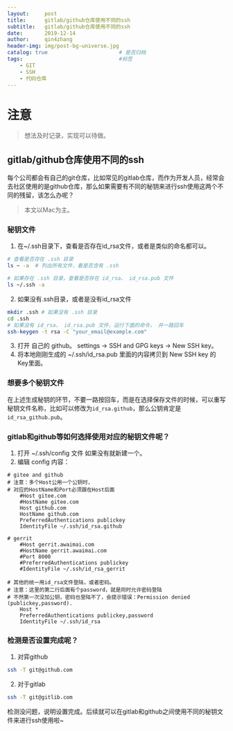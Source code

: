 ```yaml
---
layout:     post
title:      gitlab/github仓库使用不同的ssh
subtitle:   gitlab/github仓库使用不同的ssh
date:       2019-12-14
author:     qin4zhang
header-img: img/post-bg-universe.jpg 
catalog: true 						# 是否归档
tags:								#标签
    - GIT
    - SSH
    - 代码仓库
---
```

# 注意
> 想法及时记录，实现可以待做。

## gitlab/github仓库使用不同的ssh

每个公司都会有自己的git仓库，比如常见的gitlab仓库，而作为开发人员，经常会去社区使用的是github仓库，那么如果需要有不同的秘钥来进行ssh使用这两个不同的残留，该怎么办呢？
> 本文以Mac为主。

### 秘钥文件
1. 在~/.ssh目录下，查看是否存在id_rsa文件，或者是类似的命名都可以。

```bash
# 查看是否存在 .ssh 目录
ls ~ -a  # 列出所有文件，看是否含有 .ssh

# 如果存在 .ssh 目录，查看是否存在 id_rsa、 id_rsa.pub 文件
ls ~/.ssh -a

```

2. 如果没有.ssh目录，或者是没有id_rsa文件

```bash
mkdir .ssh # 如果没有 .ssh 目录
cd .ssh
# 如果没有 id_rsa、 id_rsa.pub 文件，运行下面的命令， 并一路回车
ssh-keygen -t rsa -C "your_email@example.com" 
```

3. 打开 自己的 github。 settings -> SSH and GPG keys -> New SSH key。
4. 将本地刚刚生成的 ~/.ssh/id_rsa.pub 里面的内容拷贝到 New SSH key 的Key里面。

### 想要多个秘钥文件
在上述生成秘钥的环节，不要一路按回车，而是在选择保存文件的时候，可以重写秘钥文件名称，比如可以修改为`id_rsa.github`，那么公钥肯定是`id_rsa_github.pub`。

### gitlab和github等如何选择使用对应的秘钥文件呢？
1. 打开 ~/.ssh/config 文件 如果没有就新建一个。
2. 编辑 config 内容：

```
# gitee and github
# 注意：多个Host公用一个公钥时，
# 对应的HostName和Port必须跟在Host后面
    #Host gitee.com
    #HostName gitee.com
    Host github.com
    HostName github.com
    PreferredAuthentications publickey
    IdentityFile ~/.ssh/id_rsa.github

# gerrit
    #Host gerrit.awaimai.com
    #HostName gerrit.awaimai.com
    #Port 8000
    #PreferredAuthentications publickey
    #IdentityFile ~/.ssh/id_rsa_gerrit

# 其他的统一用id_rsa文件登陆，或者密码。
# 注意：这里的第二行后面有个password，就是同时允许密码登陆
# 不然第一次没加公钥，密码也登陆不了，会提示错误：Permission denied (publickey,password).
    Host *
    PreferredAuthentications publickey,password
    IdentityFile ~/.ssh/id_rsa

```

### 检测是否设置完成呢？
1. 对弈github

```bash
ssh -T git@github.com
```

2. 对于gitlab

```bash
ssh -T git@gitlib.com
```

检测没问题，说明设置完成。后续就可以在gitlab和github之间使用不同的秘钥文件来进行ssh使用啦~



